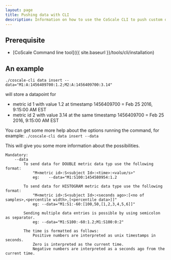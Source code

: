 ```yaml
---
layout: page
title: Pushing data with CLI
description: Information on how to use the CoScale CLI to push custom data.
---
```


## Prerequisite
* [CoScale Command line tool]({{ site.baseurl }}/tools/cli/installation)

## An example
`./coscale-cli data insert --data="M1:A:1456409700:1.2;M2:A:1456409700:3.14"`

will store a datapoint for
- metric id 1 with value 1.2 at timestamp 1456409700 = Feb 25 2016, 9:15:00 AM EST
- metric id 2 with value 3.14 at the same timestamp 1456409700 = Feb 25 2016, 9:15:00 AM EST

You can get some more help about the options running the command, for example:
`./coscale-cli data insert --data`

This will give you some more information about the possibilities.

```
Mandatory:
    --data
        To send data for DOUBLE metric data typ use the following format:
            "M<metric id>:S<subject Id>:<time>:<value/s>"
            eg:    --data="M1:S100:1454580954:1.2

        To send data for HISTOGRAM metric data type use the following format:
            "M<metric id>:S<subject Id>:<seconds ago>:[<no of samples>,<percentile width>,[<percentile data>]]"
            eg: --data="M1:S1:-60:[100,50,[1,2,3,4,5,6]]"

        Sending multiple data entries is possible by using semicolon as separator.
            eg: --data="M1:S100:-60:1.2;M1:S100:0:2"

        The time is formatted as follows:
            Positive numbers are interpreted as unix timestamps in seconds.
            Zero is interpreted as the current time.
            Negative numbers are interpreted as a seconds ago from the current time.
```
